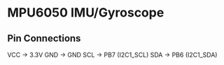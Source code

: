 # MPU6050 IMU/Gyroscope

## Pin Connections
VCC -> 3.3V
GND -> GND
SCL -> PB7 (I2C1_SCL)
SDA -> PB6 (I2C1_SDA)
